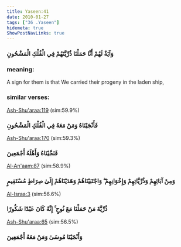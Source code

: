 ```yaml
---
title: Yaseen:41
date: 2010-01-27
tags: ["36 .Yaseen"]
hidemeta: true 
ShowPostNavLinks: true 
---
```

### وَآيَةٌ لَهُمْ أَنَّا حَمَلْنَا ذُرِّيَّتَهُمْ فِي الْفُلْكِ الْمَشْحُونِ
### meaning: 
A sign for them is that We carried their progeny in the laden ship,
### similar verses: 

[Ash-Shu'araa:119](/26/119) (sim:59.9%)

### فَأَنْجَيْنَاهُ وَمَنْ مَعَهُ فِي الْفُلْكِ الْمَشْحُونِ

[Ash-Shu'araa:170](/26/170) (sim:59.3%)

### فَنَجَّيْنَاهُ وَأَهْلَهُ أَجْمَعِينَ

[Al-An'aam:87](/6/87) (sim:58.9%)

### وَمِنْ آبَائِهِمْ وَذُرِّيَّاتِهِمْ وَإِخْوَانِهِمْ ۖ وَاجْتَبَيْنَاهُمْ وَهَدَيْنَاهُمْ إِلَىٰ صِرَاطٍ مُسْتَقِيمٍ

[Al-Israa:3](/17/3) (sim:56.6%)

### ذُرِّيَّةَ مَنْ حَمَلْنَا مَعَ نُوحٍ ۚ إِنَّهُ كَانَ عَبْدًا شَكُورًا

[Ash-Shu'araa:65](/26/65) (sim:56.5%)

### وَأَنْجَيْنَا مُوسَىٰ وَمَنْ مَعَهُ أَجْمَعِينَ
